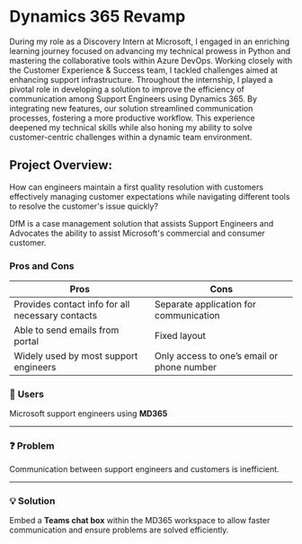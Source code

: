 # Dynamics 365 Revamp 

During my role as a Discovery Intern at Microsoft, I engaged in an enriching learning journey focused on advancing my technical prowess in Python and mastering the collaborative tools within Azure DevOps. Working closely with the Customer Experience & Success team, I tackled challenges aimed at enhancing support infrastructure. Throughout the internship, I played a pivotal role in developing a solution to improve the efficiency of communication among Support Engineers using Dynamics 365. By integrating new features, our solution streamlined communication processes, fostering a more productive workflow. This experience deepened my technical skills while also honing my ability to solve customer-centric challenges within a dynamic team environment.

## Project Overview: 

How can engineers maintain a first quality resolution with customers effectively managing customer expectations while navigating different tools to resolve the customer's issue quickly?

DfM is a case management solution that assists Support Engineers and Advocates the ability to assist Microsoft's commercial and consumer customer.

### Pros and Cons
| Pros                                             | Cons                                     |
|--------------------------------------------------|------------------------------------------|
| Provides contact info for all necessary contacts | Separate application for communication   |
| Able to send emails from portal                  | Fixed layout                             |
| Widely used by most support engineers            | Only access to one’s email or phone number |


### 👥 **Users**  
Microsoft support engineers using **MD365**

---

### ❓ **Problem**  
Communication between support engineers and customers is inefficient.

---

### 💡 **Solution**  
Embed a **Teams chat box** within the MD365 workspace to allow faster communication and ensure problems are solved efficiently.
